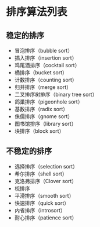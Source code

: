 # 排序算法列表
## 稳定的排序
+ 冒泡排序（bubble sort）
+ 插入排序（insertion sort）
+ 鸡尾酒排序（cocktail sort）
+ 桶排序（bucket sort）
+ 计数排序（counting sort）
+ 归并排序（merge sort）
+ 二叉排序树排序（binary tree sort）
+ 鸽巢排序（pigeonhole sort）
+ 基数排序（radix sort）
+ 侏儒排序（gnome sort）
+ 图书馆排序（library sort）
+ 块排序（block sort）
## 不稳定的排序
+ 选择排序（selection sort）
+ 希尔排序（shell sort）
+ 克洛弗排序（Clover sort）
+ 梳排序
+ 平滑排序（smooth sort）
+ 快速排序（quick sort）
+ 内省排序（introsort）
+ 耐心排序（patience sort）